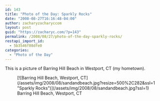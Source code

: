 ```yaml
---
id: 143
title: "Photo of the Day: Sparkly Rocks"
date: "2008-08-27T16:16:48-04:00"
author: zacharyzacharyccom
layout: post
guid: "https://zacharyc.com/?p=143"
permalink: /2008/08/27/photo-of-the-day-sparkly-rocks/
restapi_import_id:
  - 5b3546f08dfe0
categories:
  - "Photo of the Day"
---
```


This is a picture of Barring Hill Beach in Westport, CT (my hometown).

<figure aria-describedby="caption-attachment-144" class="wp-caption aligncenter" id="attachment_144" style="width: 500px">[![Barring Hill Beach, Westport, CT](/assets/img/2008/08/sandandbeach.jpg?resize=500%2C282&ssl=1 "Sparkly Rocks")](/assets/img/2008/08/sandandbeach.jpg?ssl=1)<figcaption class="wp-caption-text" id="caption-attachment-144">Barring Hill Beach, Westport, CT</figcaption></figure>
